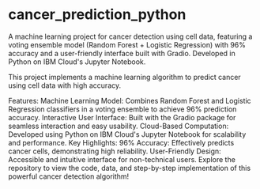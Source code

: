 # cancer_prediction_python
A machine learning project for cancer detection using cell data, featuring a voting ensemble model (Random Forest + Logistic Regression) with 96% accuracy and a user-friendly interface built with Gradio. Developed in Python on IBM Cloud's Jupyter Notebook.


This project implements a machine learning algorithm to predict cancer using cell data with high accuracy.

Features:
Machine Learning Model: Combines Random Forest and Logistic Regression classifiers in a voting ensemble to achieve 96% prediction accuracy.
Interactive User Interface: Built with the Gradio package for seamless interaction and easy usability.
Cloud-Based Computation: Developed using Python on IBM Cloud's Jupyter Notebook for scalability and performance.
Key Highlights:
96% Accuracy: Effectively predicts cancer cells, demonstrating high reliability.
User-Friendly Design: Accessible and intuitive interface for non-technical users.
Explore the repository to view the code, data, and step-by-step implementation of this powerful cancer detection algorithm!

